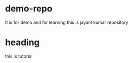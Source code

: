 # demo-repo
It is for demo and for learning
this is jayant kumar repository

# heading

this is tutorial
